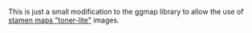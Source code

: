 This is just a small modification to the ggmap library to allow the use of [stamen maps "toner-lite"](http://maps.stamen.com/toner-lite/#11/40.0157/-105.2792) images.
